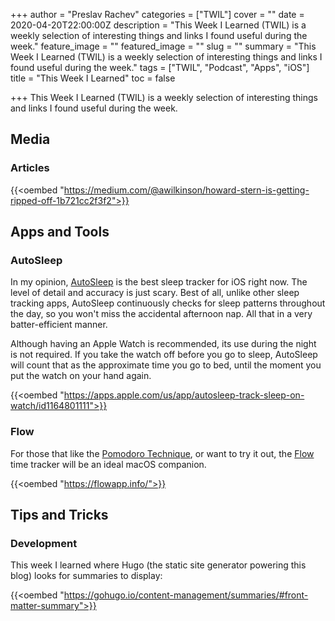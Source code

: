 +++
author = "Preslav Rachev"
categories = ["TWIL"]
cover = ""
date = 2020-04-20T22:00:00Z
description = "This Week I Learned (TWIL) is a weekly selection of interesting things and links I found useful during the week."
feature_image = ""
featured_image = ""
slug = ""
summary = "This Week I Learned (TWIL) is a weekly selection of interesting things and links I found useful during the week."
tags = ["TWIL", "Podcast", "Apps", "iOS"]
title = "This Week I Learned"
toc = false

+++
This Week I Learned (TWIL) is a weekly selection of interesting things and links I found useful during the week.

## Media

### Articles

{{<oembed "https://medium.com/@awilkinson/howard-stern-is-getting-ripped-off-1b721cc2f3f2">}}

## Apps and Tools

### AutoSleep

In my opinion, [AutoSleep](https://apps.apple.com/us/app/autosleep-track-sleep-on-watch/id1164801111) is the best sleep tracker for iOS right now. The level of detail and accuracy is just scary. Best of all, unlike other sleep tracking apps, AutoSleep continuously checks for sleep patterns throughout the day, so you won't miss the accidental afternoon nap. All that in a very batter-efficient manner.

Although having an Apple Watch is recommended, its use during the night is not required. If you take the watch off before you go to sleep, AutoSleep will count that as the approximate time you go to bed, until the moment you put the watch on your hand again.

{{<oembed "https://apps.apple.com/us/app/autosleep-track-sleep-on-watch/id1164801111">}}

### Flow

For those that like the [Pomodoro Technique](https://en.wikipedia.org/wiki/Pomodoro_Technique), or want to try it out, the [Flow](https://flowapp.info/) time tracker will be an ideal macOS companion.

{{<oembed "https://flowapp.info/">}}

## Tips and Tricks

### Development

This week I learned where Hugo (the static site generator powering this blog) looks for summaries to display:

{{<oembed "https://gohugo.io/content-management/summaries/#front-matter-summary">}}